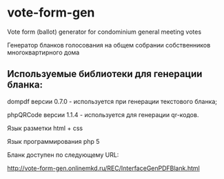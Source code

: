 # vote-form-gen
Vote form (ballot) generator for condominium general meeting votes

Генератор бланков голосования на общем собрании собственников многоквартирного дома

## Используемые библиотеки для генерации бланка:

  dompdf версии 0.7.0 - используется при генерации текстового бланка;
  
  phpQRCode версии 1.1.4 - используется для генерации qr-кодов.
  
  Язык разметки html + css 
  
  Язык программирования php 5
  
  Бланк доступен по следующему URL:
  
  http://vote-form-gen.onlinemkd.ru/REC/InterfaceGenPDFBlank.html
 
